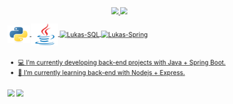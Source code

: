 <div align="center">
  <a href="https://github.com/Lukasveiga/Lukasveiga">
  <img height="180em" src="https://github-readme-stats.vercel.app/api?username=Lukasveiga&show_icons=true&theme=dark&include_all_commits=true&count_private=true"/>
  <img height="180em" src="https://github-readme-stats.vercel.app/api/top-langs/?username=Lukasveiga&layout=compact&langs_count=7&theme=dark"/>
</div>

<div style="display: inline_block"><br>
  <img align="center" alt="Lukas-Python" height="40" width="50" src="https://raw.githubusercontent.com/devicons/devicon/master/icons/python/python-original.svg">
  <img align="center" alt="Lukas-Java" height="50" width="60" src="https://raw.githubusercontent.com/devicons/devicon/1119b9f84c0290e0f0b38982099a2bd027a48bf1/icons/java/java-original.svg">
  <img align="center" alt="Lukas-SQL" height="40" width="50" src="https://img.icons8.com/external-flat-juicy-fish/344/external-sql-coding-and-development-flat-flat-juicy-fish.png">
  <img align="center" alt="Lukas-Spring" height="40" width="40" src="https://cdn.freebiesupply.com/logos/large/2x/spring-3-logo-png-transparent.png">
</div>

##

- 💻 I’m currently developing back-end projects with Java + Spring Boot.
- 🌱 I’m currently learning back-end with Nodejs + Express.

##

<div> 
  <a href = "mailto:lukas.veiga10@gmail.com"><img src="https://img.shields.io/badge/-Gmail-%23333?style=for-the-badge&logo=gmail&logoColor=white" target="_blank"></a>
  <a href="https://www.linkedin.com/in/lukas-veiga-79371b20a" target="_blank"><img src="https://img.shields.io/badge/-LinkedIn-%230077B5?style=for-the-badge&logo=linkedin&logoColor=white" target="_blank"></a>
</div>
